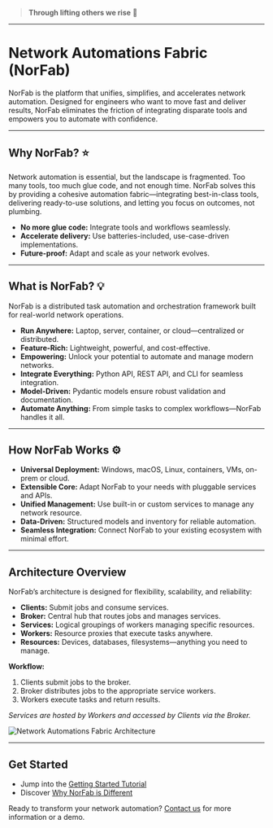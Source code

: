 > **Through lifting others we rise** :rocket:

---

# Network Automations Fabric (NorFab)

NorFab is the platform that unifies, simplifies, and accelerates network automation. Designed for engineers who want to move fast and deliver results, NorFab eliminates the friction of integrating disparate tools and empowers you to automate with confidence.

---

## Why NorFab? :star:

Network automation is essential, but the landscape is fragmented. Too many tools, too much glue code, and not enough time. NorFab solves this by providing a cohesive automation fabric—integrating best-in-class tools, delivering ready-to-use solutions, and letting you focus on outcomes, not plumbing.

- **No more glue code:** Integrate tools and workflows seamlessly.
- **Accelerate delivery:** Use batteries-included, use-case-driven implementations.
- **Future-proof:** Adapt and scale as your network evolves.

---

## What is NorFab? :bulb:

NorFab is a distributed task automation and orchestration framework built for real-world network operations.

- **Run Anywhere:** Laptop, server, container, or cloud—centralized or distributed.
- **Feature-Rich:** Lightweight, powerful, and cost-effective.
- **Empowering:** Unlock your potential to automate and manage modern networks.
- **Integrate Everything:** Python API, REST API, and CLI for seamless integration.
- **Model-Driven:** Pydantic models ensure robust validation and documentation.
- **Automate Anything:** From simple tasks to complex workflows—NorFab handles it all.

---

## How NorFab Works :gear:

- **Universal Deployment:** Windows, macOS, Linux, containers, VMs, on-prem or cloud.
- **Extensible Core:** Adapt NorFab to your needs with pluggable services and APIs.
- **Unified Management:** Use built-in or custom services to manage any network resource.
- **Data-Driven:** Structured models and inventory for reliable automation.
- **Seamless Integration:** Connect NorFab to your existing ecosystem with minimal effort.

---

## Architecture Overview

NorFab’s architecture is designed for flexibility, scalability, and reliability:

- **Clients:** Submit jobs and consume services.
- **Broker:** Central hub that routes jobs and manages services.
- **Services:** Logical groupings of workers managing specific resources.
- **Workers:** Resource proxies that execute tasks anywhere.
- **Resources:** Devices, databases, filesystems—anything you need to manage.

**Workflow:**
1. Clients submit jobs to the broker.
2. Broker distributes jobs to the appropriate service workers.
3. Workers execute tasks and return results.

*Services are hosted by Workers and accessed by Clients via the Broker.*

![Network Automations Fabric Architecture](images/Overview_Architecture.jpg)

---

## Get Started

- Jump into the [Getting Started Tutorial](norfab_getting_started.md)
- Discover [Why NorFab is Different](norfab_why_use_norfab.md)

Ready to transform your network automation? [Contact us](mailto:dmulyalin@gmail.com) for more information or a demo.